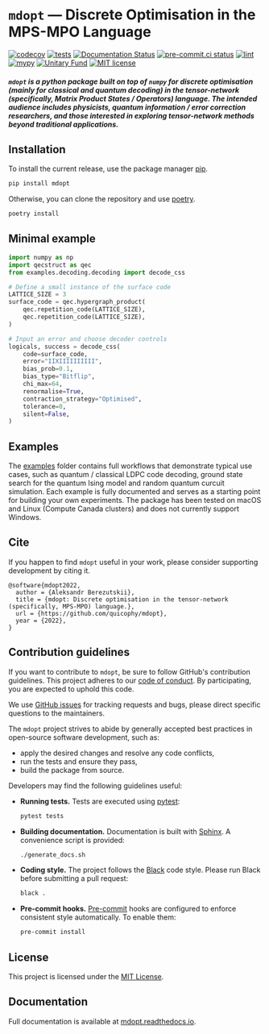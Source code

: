 # `mdopt` — Discrete Optimisation in the MPS-MPO Language

[![codecov](https://codecov.io/gh/quicophy/mdopt/branch/main/graph/badge.svg?token=4G7VWYX0S2)](https://codecov.io/gh/quicophy/mdopt)
[![tests](https://github.com/quicophy/mdopt/actions/workflows/tests.yml/badge.svg?branch=main)](https://github.com/quicophy/mdopt/actions/workflows/tests.yml)
[![Documentation Status](https://readthedocs.org/projects/mdopt/badge/?version=latest)](https://mdopt.readthedocs.io/en/latest/?badge=latest)
[![pre-commit.ci status](https://results.pre-commit.ci/badge/github/quicophy/mdopt/main.svg)](https://results.pre-commit.ci/latest/github/quicophy/mdopt/main)
[![lint](https://github.com/quicophy/mdopt/actions/workflows/lint.yml/badge.svg)](https://github.com/quicophy/mdopt/actions/workflows/lint.yml)
[![mypy](https://github.com/quicophy/mdopt/actions/workflows/mypy.yml/badge.svg?branch=main)](https://github.com/quicophy/mdopt/actions/workflows/mypy.yml)
[![Unitary Fund](https://img.shields.io/badge/Supported%20By-Unitary%20Fund-brightgreen.svg?logo=data%3Aimage%2Fpng%3Bbase64%2CiVBORw0KGgoAAAANSUhEUgAAACgAAAASCAYAAAApH5ymAAAAt0lEQVRIic2WUQ6AIAiGsXmC7n9Gr1Dzwcb%2BUAjN8b%2B0BNwXApbKRRcF1nGmN5y0Jon7WWO%2B6pgJLhtynzUHKTMNrNo4ZPPldikW10f7qYBEMoTmJ73z2NFHcJkAvbLUpVYmvwIigKeRsjdQEtagZ2%2F0DzsHG2h9iICrRwh2qObbGPIfMDPCMjHNQawpbc71bBZhsrpNYs3qqCFmO%2FgBjHTEqKm7eIdMg9p7PCvma%2Fz%2FwQAMfRHRDTlhQGoOLve1AAAAAElFTkSuQmCC)](http://unitary.fund)
[![MIT license](https://img.shields.io/badge/License-MIT-blue.svg)](https://lbesson.mit-license.org/)


##### `mdopt` is a python package built on top of `numpy` for discrete optimisation (mainly for classical and quantum decoding) in the tensor-network (specifically, Matrix Product States / Operators) language. The intended audience includes physicists, quantum information / error correction researchers, and those interested in exploring tensor-network methods beyond traditional applications.

## Installation

To install the current release, use the package manager [pip](https://pip.pypa.io/en/stable/).

```bash
pip install mdopt
```

Otherwise, you can clone the repository and use [poetry](https://python-poetry.org/).

```bash
poetry install
```

## Minimal example

```python
import numpy as np
import qecstruct as qec
from examples.decoding.decoding import decode_css

# Define a small instance of the surface code
LATTICE_SIZE = 3
surface_code = qec.hypergraph_product(
    qec.repetition_code(LATTICE_SIZE),
    qec.repetition_code(LATTICE_SIZE),
)

# Input an error and choose decoder controls
logicals, success = decode_css(
    code=surface_code,
    error="IIXIIIIIIIIII",
    bias_prob=0.1,
    bias_type="Bitflip",
    chi_max=64,
    renormalise=True,
    contraction_strategy="Optimised",
    tolerance=0,
    silent=False,
)
```

## Examples

The [examples](https://github.com/quicophy/mdopt/tree/main/examples) folder contains full workflows that demonstrate typical use cases, such as quantum / classical LDPC code decoding, ground state search for the quantum Ising model and random quantum curcuit simulation. Each example is fully documented and serves as a starting point for building your own experiments.
The package has been tested on macOS and Linux (Compute Canada clusters) and does not currently support Windows.

## Cite
If you happen to find `mdopt` useful in your work, please consider supporting development by citing it.
```
@software{mdopt2022,
  author = {Aleksandr Berezutskii},
  title = {mdopt: Discrete optimisation in the tensor-network (specifically, MPS-MPO) language.},
  url = {https://github.com/quicophy/mdopt},
  year = {2022},
}
```

## Contribution guidelines

If you want to contribute to `mdopt`, be sure to follow GitHub's contribution guidelines.
This project adheres to our [code of conduct](https://github.com/quicophy/mdopt/blob/main/CODE_OF_CONDUCT.md).
By participating, you are expected to uphold this code.

We use [GitHub issues](https://github.com/quicophy/mdopt/issues) for
tracking requests and bugs, please direct specific questions to the maintainers.

The `mdopt` project strives to abide by generally accepted best practices in
open-source software development, such as:

*   apply the desired changes and resolve any code
    conflicts,
*   run the tests and ensure they pass,
*   build the package from source.

Developers may find the following guidelines useful:

- **Running tests.**
  Tests are executed using [pytest](https://docs.pytest.org/):
  ```bash
  pytest tests
  ```

- **Building documentation.**
  Documentation is built with [Sphinx](https://www.sphinx-doc.org/).
  A convenience script is provided:

  ```bash
  ./generate_docs.sh
  ```

- **Coding style.**
  The project follows the [Black](https://black.readthedocs.io/en/stable/) code style.
  Please run Black before submitting a pull request:

  ```bash
  black .
  ```

- **Pre-commit hooks.**
  [Pre-commit](https://pre-commit.com/) hooks are configured to enforce consistent style automatically.
  To enable them:

  ```bash
  pre-commit install
  ```

## License

This project is licensed under the [MIT License](https://github.com/quicophy/mdopt/blob/main/LICENSE.md).

## Documentation

Full documentation is available at [mdopt.readthedocs.io](https://mdopt.readthedocs.io/en/latest/).
